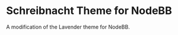 Schreibnacht Theme for NodeBB
=========================

A modification of the Lavender theme for NodeBB.
